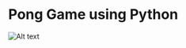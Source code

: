 # Pong Game using Python

![Alt text](https://github.com/sree-hari-s/100DaysOfCode-Python/blob/main/Intermediate/Day-22-Pong-Game/pong.png)
